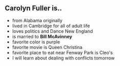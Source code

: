 ## Carolyn Fuller is..

* from Alabama originally
* lived in Cambridge for all of adult life
* loves politics and Dance New England
* is married to **Bill McAvinney**
* favorite color is purple
* favorite movie is Queen Christina
* favorite place to eat near Fenway Park is Cleo's
* I will learn about dealing with conflicts tomorrow
